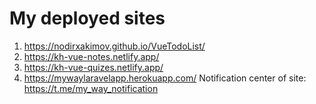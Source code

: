 # My deployed sites

1. https://nodirxakimov.github.io/VueTodoList/
2. https://kh-vue-notes.netlify.app/
3. https://kh-vue-quizes.netlify.app/
4. https://mywaylaravelapp.herokuapp.com/ Notification center of site: https://t.me/my_way_notification
